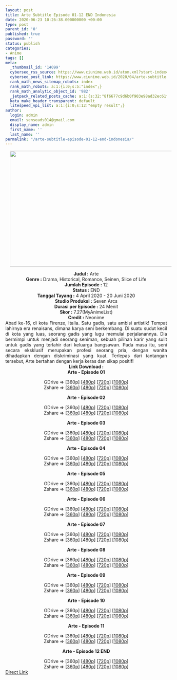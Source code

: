 ```yaml
---
layout: post
title: Arte Subtitle Episode 01-12 END Indonesia
date: 2020-06-23 10:26:38.000000000 +00:00
type: post
parent_id: '0'
published: true
password: ''
status: publish
categories:
- Anime
tags: []
meta:
  _thumbnail_id: '14099'
  cyberseo_rss_source: https://www.ciunime.web.id/atom.xml?start-index=451&max-results=150
  cyberseo_post_link: https://www.ciunime.web.id/2020/04/arte-subtitle-indonesia.html
  rank_math_news_sitemap_robots: index
  rank_math_robots: a:1:{i:0;s:5:"index";}
  rank_math_analytic_object_id: '982'
  _jetpack_related_posts_cache: a:1:{s:32:"8f6677c9d6b0f903e98ad32ec61f8deb";a:2:{s:7:"expires";i:1652348258;s:7:"payload";a:0:{}}}
  kata_make_header_transparent: default
  litespeed_vpi_list: a:1:{i:0;s:12:"empty result";}
author:
  login: admin
  email: senseads014@gmail.com
  display_name: admin
  first_name: ''
  last_name: ''
permalink: "/arte-subtitle-episode-01-12-end-indonesia/"
---
```

<div class="separator" style="clear: both; text-align: center;"><a href="https://1.bp.blogspot.com/-7_oQiX2vDm0/Xom02XhXadI/AAAAAAAAeB4/EKefhLL455Ep1R19fSs7IQFzGeayP6yBACLcBGAsYHQ/s1600/Arte.jpg" imageanchor="1" style="margin-left: 1em; margin-right: 1em;"><img border="0" data-original-height="720" data-original-width="1280" height="360" src="{{ site.baseurl }}/assets/2020/06/Arte.jpg" width="640" /></a></div>
<p>
<div style="text-align: center;"><b>Judul</b><b><b>&nbsp;</b>:</b>&nbsp;Arte</div>
<div style="text-align: center;"><b>Genre :</b>&nbsp;Drama, Historical, Romance, Seinen, Slice of Life</div>
<div style="text-align: center;"><b>Jumlah Episode :</b>&nbsp;12<br /><b>Status :&nbsp;</b>END<br /><b>Tanggal Tayang :</b>&nbsp;4 April 2020&nbsp;- 20 Juni 2020<br /><b>Studio Produksi :</b>&nbsp;Seven Arcs<br /><b>Durasi per Episode :</b>&nbsp;24 Menit</div>
<div style="text-align: center;"><b>Skor :</b>&nbsp;7.27(MyAnimeList)<br /><b>Credit :</b>&nbsp;Neonime</div>
<div style="text-align: center;"></div>
<div style="text-align: justify;">Abad ke-16, di kota Firenze, Italia. Satu gadis, satu ambisi artistik! Tempat lahirnya era renaisans, dimana karya seni berkembang. Di suatu sudut kecil di kota yang luas, seorang gadis yang lugu memulai perjalanannya. Dia bermimpi untuk menjadi seorang seniman, sebuah pilihan karir yang sulit untuk gadis yang terlahir dari keluarga bangsawan. Pada masa itu, seni secara eksklusif merupakan profesi seorang pria, dengan wanita dihadapkan dengan diskriminasi yang kuat. Terlepas dari tantangan tersebut, Arte bertahan dengan kerja keras dan sikap positif!</div>
<div style="text-align: justify;"></div>
<div style="text-align: justify;"></div>
<div style="text-align: center;"><b>Link Download :</b></div>
<div style="text-align: center;"><b>Arte&nbsp;- Episode 01</b></p>
<div style="text-align: center;">GDrive =&gt; [360p] [<a href="https://drive.google.com/uc?export=download&amp;id=1QdcJw9ikvH7N3Ps8cHm4lIQGfejJrwqK" target="_blank" rel="noopener">480p</a>] [<a href="https://drive.google.com/uc?export=download&amp;id=1Y88kkRjKzvKVO4Aj3IKJQrE54PojAIuZ" target="_blank" rel="noopener">720p</a>] [<a href="https://drive.google.com/uc?id=1aExkNCvmhNtrIEyzlXYmrfNt2RSK73Pw" target="_blank" rel="noopener">1080p</a>]<br />Zshare =&gt; [<a href="https://www63.zippyshare.com/v/YHn0gUTf/file.html" target="_blank" rel="noopener">360p</a>] [<a href="https://www73.zippyshare.com/v/eUSYcBG6/file.html" target="_blank" rel="noopener">480p</a>] [<a href="https://www61.zippyshare.com/v/BGyQVdk7/file.html" target="_blank" rel="noopener">720p</a>] [<a href="https://www13.zippyshare.com/v/0Yrg9nQI/file.html" target="_blank" rel="noopener">1080p</a>]</p>
<p><b>Arte&nbsp;- Episode 02</b></p>
<div style="text-align: center;">GDrive =&gt; [360p] [<a href="https://drive.google.com/uc?export=download&amp;id=1W5AH2jUItZVWSN_huZNmmfMF7tG7siz1" target="_blank" rel="noopener">480p</a>] [<a href="https://drive.google.com/uc?export=download&amp;id=1nN8CJ7Mqj0MajlqF4NbnLmwp7LDQtdmC" target="_blank" rel="noopener">720p</a>] [<a href="https://drive.google.com/uc?export=download&amp;id=1CAlxsMb22xJt7qiFPvY_hGPHe0vs2yDH" target="_blank" rel="noopener">1080p</a>]<br />Zshare =&gt; [<a href="https://www63.zippyshare.com/v/ddX1HQxa/file.html" target="_blank" rel="noopener">360p</a>] [<a href="https://www118.zippyshare.com/v/MuvsTsGJ/file.html" target="_blank" rel="noopener">480p</a>] [<a href="https://www49.zippyshare.com/v/SZUnIoOX/file.html" target="_blank" rel="noopener">720p</a>] [<a href="https://www38.zippyshare.com/v/tNKITgeN/file.html" target="_blank" rel="noopener">1080p</a>]</p>
<p><b>Arte&nbsp;- Episode 03</b></p>
<div style="text-align: center;">GDrive =&gt; [360p] [<a href="https://drive.google.com/uc?export=download&amp;id=1JD4gyxYbK8-YP9PUKyfXyOCeCjKn84-z" target="_blank" rel="noopener">480p</a>] [<a href="https://drive.google.com/uc?export=download&amp;id=1WvB1lCUT1X9kWGo-EX-ikA5DWePfEGoS" target="_blank" rel="noopener">720p</a>] [<a href="https://drive.google.com/uc?export=download&amp;id=1sa8yyp3IUN0M4fAzmsY_7JUY_iDQd0Kz" target="_blank" rel="noopener">1080p</a>]<br />Zshare =&gt; [<a href="https://www69.zippyshare.com/v/PMDhse5m/file.html" target="_blank" rel="noopener">360p</a>] [<a href="https://www11.zippyshare.com/v/kDcV5Zjw/file.html" target="_blank" rel="noopener">480p</a>] [<a href="https://www17.zippyshare.com/v/GVRnr9pb/file.html" target="_blank" rel="noopener">720p</a>] [<a href="https://www109.zippyshare.com/v/kMGvNtQO/file.html" target="_blank" rel="noopener">1080p</a>]</p>
<p><b>Arte&nbsp;- Episode 04</b></p>
<div style="text-align: center;">GDrive =&gt; [360p] [<a href="https://drive.google.com/uc?export=download&amp;id=1ojPp05O3eGlVyv54TX30kZCMoiDw2EiZ" target="_blank" rel="noopener">480p</a>] [<a href="https://drive.google.com/uc?export=download&amp;id=1B-nl385O9Kecmhhg7WgJckhU3UWb_bGn" target="_blank" rel="noopener">720p</a>] [<a href="https://drive.google.com/uc?id=19qtnYh7MlW-QruPtkzfdAegfYJ6_Et-g" target="_blank" rel="noopener">1080p</a>]<br />Zshare =&gt; [<a href="https://www27.zippyshare.com/v/kesUubgk/file.html" target="_blank" rel="noopener">360p</a>] [<a href="https://www8.zippyshare.com/v/nV7X7nrR/file.html" target="_blank" rel="noopener">480p</a>] [<a href="https://www18.zippyshare.com/v/VQzbYmMS/file.html" target="_blank" rel="noopener">720p</a>] [<a href="https://www47.zippyshare.com/v/EKzSvDa8/file.html" target="_blank" rel="noopener">1080p</a>]</p>
<p><b>Arte&nbsp;- Episode 05</b></p>
<div style="text-align: center;">GDrive =&gt; [360p] [<a href="https://drive.google.com/uc?export=download&amp;id=15jvz4zKWtQTmOb1fSyW-rbkEjU2eG5RT" target="_blank" rel="noopener">480p</a>] [<a href="https://drive.google.com/uc?export=download&amp;id=1i6NvYuX56DPh8ukQbVqIZ2wZ92nyFX2D" target="_blank" rel="noopener">720p</a>] [<a href="https://drive.google.com/uc?export=download&amp;id=1xGrKN9cl4rIHnHAHKlYM5JUADpGO33mT" target="_blank" rel="noopener">1080p</a>]<br />Zshare =&gt; [<a href="https://www96.zippyshare.com/v/rO1SraQj/file.html" target="_blank" rel="noopener">360p</a>] [<a href="https://www111.zippyshare.com/v/e95s9u3P/file.html" target="_blank" rel="noopener">480p</a>] [<a href="https://www28.zippyshare.com/v/ShwWJEbm/file.html" target="_blank" rel="noopener">720p</a>] [<a href="https://www46.zippyshare.com/v/QF4lIfVa/file.html" target="_blank" rel="noopener">1080p</a>]</p>
<p><b>Arte&nbsp;- Episode 06</b></p>
<div style="text-align: center;">GDrive =&gt; [360p] [<a href="https://drive.google.com/uc?export=download&amp;id=1KhUNn9kBKeX8AdhKlGCwEk0gj4WGwDeS" target="_blank" rel="noopener">480p</a>] [<a href="https://drive.google.com/uc?export=download&amp;id=1UJ8e6Rgrup77zQZoaU18np8ZuYErf6pm" target="_blank" rel="noopener">720p</a>] [<a href="https://drive.google.com/uc?export=download&amp;id=1IcJj-DgQWfrv40VNPonJoqkitLP_Yam0" target="_blank" rel="noopener">1080p</a>]<br />Zshare =&gt; [<a href="https://www70.zippyshare.com/v/lcSQ2iy2/file.html" target="_blank" rel="noopener">360p</a>] [<a href="https://www109.zippyshare.com/v/0x34Mjxl/file.html" target="_blank" rel="noopener">480p</a>] [<a href="https://www83.zippyshare.com/v/5j2WSaYu/file.html" target="_blank" rel="noopener">720p</a>] [<a href="https://www76.zippyshare.com/v/2e2mHZCZ/file.html" target="_blank" rel="noopener">1080p</a>]</p>
<p><b>Arte&nbsp;- Episode 07</b></p>
<div style="text-align: center;">GDrive =&gt; [360p] [<a href="https://drive.google.com/uc?export=download&amp;id=1f0BBAmb07kELdG6Pno8RG93A_EwQo7gf" target="_blank" rel="noopener">480p</a>] [<a href="https://drive.google.com/uc?export=download&amp;id=1uXqOEqy3AWbBecjV90Qwq8TCuvemlzWW" target="_blank" rel="noopener">720p</a>] [<a href="https://drive.google.com/uc?id=1tzMzFUn9u4eMLmHLm8WWg2Kyp2Y0s2DT" target="_blank" rel="noopener">1080p</a>]<br />Zshare =&gt; [<a href="https://www97.zippyshare.com/v/Eg46iyws/file.html" target="_blank" rel="noopener">360p</a>] [<a href="https://www53.zippyshare.com/v/lABKaFE5/file.html" target="_blank" rel="noopener">480p</a>] [<a href="https://www61.zippyshare.com/v/BN2U75Ar/file.html" target="_blank" rel="noopener">720p</a>] [<a href="https://www107.zippyshare.com/v/akMAHDVV/file.html" target="_blank" rel="noopener">1080p</a>]</p>
<p><b>Arte&nbsp;- Episode 08</b></p>
<div style="text-align: center;">GDrive =&gt; [360p] [<a href="https://drive.google.com/uc?export=download&amp;id=1lumuUC-qJP7U7JC57jR3nRBHTtPlccdB" target="_blank" rel="noopener">480p</a>] [<a href="https://drive.google.com/uc?export=download&amp;id=1N3OSyGrGJl6yRzGzW56ovMqJWHLzQgux" target="_blank" rel="noopener">720p</a>] [<a href="https://drive.google.com/uc?export=download&amp;id=1Bu28au_sRmUuykIhE6e8VlkK9lpD7cvx" target="_blank" rel="noopener">1080p</a>]<br />Zshare =&gt; [<a href="https://www10.zippyshare.com/v/0VhCx8Dt/file.html" target="_blank" rel="noopener">360p</a>] [<a href="https://www109.zippyshare.com/v/DDZ0ifJo/file.html" target="_blank" rel="noopener">480p</a>] [<a href="https://www43.zippyshare.com/v/KgGloBAF/file.html" target="_blank" rel="noopener">720p</a>] [<a href="https://www59.zippyshare.com/v/0XLterM1/file.html" target="_blank" rel="noopener">1080p</a>]</p>
<p><b>Arte&nbsp;- Episode 09</b></p>
<div style="text-align: center;">GDrive =&gt; [360p] [<a href="https://drive.google.com/uc?export=download&amp;id=1LnzX2APIOdsuMxOy17Fk_uZXHbYWBHCc" target="_blank" rel="noopener">480p</a>] [<a href="https://drive.google.com/uc?export=download&amp;id=1NJz79T21a3_uuZ68ymTHJMVccNmTKfj-" target="_blank" rel="noopener">720p</a>] [<a href="https://drive.google.com/uc?id=1rPr4hNs_xlwmN6SFRrQ_oFJI26c25tAj" target="_blank" rel="noopener">1080p</a>]<br />Zshare =&gt; [<a href="https://www90.zippyshare.com/v/3jd5Wodc/file.html" target="_blank" rel="noopener">360p</a>] [<a href="https://www48.zippyshare.com/v/fTPKWjBU/file.html" target="_blank" rel="noopener">480p</a>] [<a href="https://www82.zippyshare.com/v/TGJxNZU3/file.html" target="_blank" rel="noopener">720p</a>] [<a href="https://www42.zippyshare.com/v/RLzJrkWb/file.html" target="_blank" rel="noopener">1080p</a>]</p>
<p><b>Arte&nbsp;- Episode 10</b></p>
<div style="text-align: center;">GDrive =&gt; [360p] [<a href="https://drive.google.com/uc?export=download&amp;id=16gXreYS8EhzzTTktlm1lS8yHOZSV4GMY" target="_blank" rel="noopener">480p</a>] [<a href="https://drive.google.com/uc?export=download&amp;id=1Q33FgAWE30LhoTpWZGCn5oMlvlcrK_r_" target="_blank" rel="noopener">720p</a>] [<a href="https://drive.google.com/uc?id=18rtIJ1oRCKCIHw7Vz6sBKbh7GLV0pofI" target="_blank" rel="noopener">1080p</a>]<br />Zshare =&gt; [<a href="https://www88.zippyshare.com/v/cVAdpYCr/file.html" target="_blank" rel="noopener">360p</a>] [<a href="https://www84.zippyshare.com/v/IJkl1BkJ/file.html" target="_blank" rel="noopener">480p</a>] [<a href="https://www97.zippyshare.com/v/CmQTKx5X/file.html" target="_blank" rel="noopener">720p</a>] [<a href="https://www81.zippyshare.com/v/RMY9y6Em/file.html" target="_blank" rel="noopener">1080p</a>]</p>
<p><b>Arte&nbsp;- Episode 11</b></p>
<div style="text-align: center;">GDrive =&gt; [360p] [<a href="https://drive.google.com/uc?export=download&amp;id=1EKWzhm-oMSWRqJ0TAxAR0rHunI50zifv">480p</a>] [<a href="https://drive.google.com/uc?export=download&amp;id=1dJ0oSlWxX3eQVa6rws4iR7q2LTlP3M_Z">720p</a>] [<a href="https://drive.google.com/uc?export=download&amp;id=1QrUo7LEujhTW5CBPAySJBq-iQmaFkaDK">1080p</a>]<br />Zshare =&gt; [<a href="https://www74.zippyshare.com/v/OHskRte6/file.html">360p</a>] [<a href="https://www82.zippyshare.com/v/xmaTP8UG/file.html">480p</a>] [<a href="https://www65.zippyshare.com/v/IjnGTrDF/file.html">720p</a>] [<a href="https://www58.zippyshare.com/v/nqxfP2Yy/file.html">1080p</a>]</p>
<p><b>Arte&nbsp;- Episode 12 END</b></p>
<div style="text-align: center;">GDrive =&gt; [360p] [<a href="https://drive.google.com/uc?export=download&amp;id=1Gflns2d4_OA0K9KIGcplG3cvKO2Xmm5m" target="_blank" rel="noopener">480p</a>] [<a href="https://drive.google.com/uc?export=download&amp;id=1KvtC8TG2b22I5Efi-FIYMrrCWZWgsHBJ" target="_blank" rel="noopener">720p</a>] [<a href="https://drive.google.com/uc?export=download&amp;id=1A4gxc5wCL8Zcbn6glqWYWfjOIVXtXig4" target="_blank" rel="noopener">1080p</a>]<br />Zshare =&gt; [<a href="https://www74.zippyshare.com/v/TaqJS2NM/file.html" target="_blank" rel="noopener">360p</a>] [<a href="https://www97.zippyshare.com/v/9MnyVStn/file.html" target="_blank" rel="noopener">480p</a>] [<a href="https://www12.zippyshare.com/v/T8IwgcSC/file.html" target="_blank" rel="noopener">720p</a>] [<a href="https://www100.zippyshare.com/v/E34gYnPV/file.html" target="_blank" rel="noopener">1080p</a>]</div>
</div>
</div>
</div>
</div>
</div>
</div>
</div>
</div>
</div>
</div>
</div>
</div>
<link rel="stylesheet" href="https://cdnjs.cloudflare.com/ajax/libs/font-awesome/4.7.0/css/font-awesome.min.css" />
<div class="divbtn"> <a href="https://handymansurrender.com/fihup8buzv?key=94550f7ce39444073321dde3b8782f97" class="btn"><i class="fa fa-download"></i> Direct Link</a> </div>
